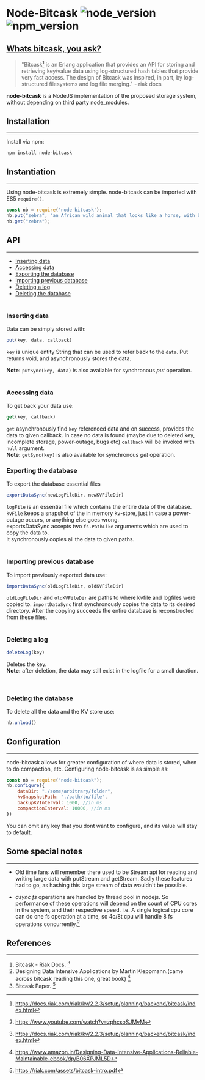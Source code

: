 # Node-Bitcask ![node_version](https://img.shields.io/badge/node-lts-brightgreen) ![npm_version](https://img.shields.io/badge/npm-8.5.3-yellowgreen)

## [Whats bitcask, you ask?](https://docs.riak.com/riak/kv/2.2.3/setup/planning/backend/bitcask/index.html)

>"Bitcask[^1] is an Erlang application that provides an API for storing and retrieving key/value data using log-structured hash tables that provide very fast access. The design of Bitcask was inspired, in part, by log-structured filesystems and log file merging." - riak docs
 

**node-bitcask** is a NodeJS implementation of the proposed storage system, without depending on third party node_modules.

## Installation
---
Install via npm: 
```properties
npm install node-bitcask
```

## Instantiation
---
Using node-bitcask is extremely simple. node-bitcask can be imported with ES5 `require()`.
```js
const nb = require('node-bitcask');
nb.put("zebra", "an African wild animal that looks like a horse, with black or brown and white lines on its body");
nb.get("zebra");
```

## API
---
- [Inserting data](#inserting-data)
- [Accessing data](#accessing-data)
- [Exporting the database](#Exporting-the-database)
- [Importing previous database](#Importing-previous-database)
- [Deleting a log](#Deleting-a-log)
- [Deleting the database](#Deleting-the-database)
<br><br>
### **Inserting data**
Data can be simply stored with:
```js
put(key, data, callback)
```
`key` is unique entity String that can be used to refer back to the  `data`. Put returns void, and asynchronously stores the data.<br>

**Note:** `putSync(key, data)` is also available for synchronous *put* operation.
<br><br>

### **Accessing data**
To get back your data use:
```js
get(key, callback)
```
`get` asynchronously find `key` referenced data and on success, provides the data to given callback. In case no data is found (maybe due to deleted key, incomplete storage, power-outage, bugs etc) `callback` will be invoked with `null` argument.<br>
**Note:** `getSync(key)` is also available for synchronous *get* operation.

### **Exporting the database**
To export the database essential files
```js
exportDataSync(newLogFileDir, newKVFileDir)
```
`logFile` is an essential file which contains the entire data of the database.
`kvFile` keeps a snapshot of the in memory kv-store, just in case a power-outage occurs, or anything else goes wrong. <br>
exportsDataSync accepts two `fs.PathLike` arguments which are used to copy the data to. <br>
It synchronously copies all the data to given paths.<br><br>

### **Importing previous database**
To import previously exported data use:
```js
importDataSync(oldLogFileDir, oldKVFileDir)
```
`oldLogFileDir` and `oldKVFileDir` are paths to where kvfile and logfiles were copied to. `importDataSync` first synchronously copies the data to its desired directory. After the copying succeeds the entire database is reconstructed from these files.<br><br>

### **Deleting a log**

```js
deleteLog(key)
```
Deletes the key. <br>
**Note:** after deletion, the data may still exist in the logfile for a small duration. 
<!-- actually the key still exists in the kv store but it is marked as a tombstone. The data is technically deleted when the compaction process starts. The compaction process reduces the size of logfile. -->
<br>

### **Deleting the database**
To delete all the data and the KV store use:
```js
nb.unload()
```

## Configuration
---
node-bitcask allows for greater configuration of where data is stored, when to do compaction, etc. Configuring node-bitcask is as simple as: 
```js
const nb = require("node-bitcask");
nb.configure({
    dataDir: "./some/arbitrary/folder",
    kvSnapshotPath: "./path/to/file",
    backupKVInterval: 1000, //in ms
    compactionInterval: 10000, //in ms
})
```
You can omit any key that you dont want to configure, and its value will stay to default.

## Some special notes
---
- Old time fans will remember there used to be Stream api for reading and writing large data with putStream and getStream. Sadly these features had to go, as hashing this large stream of data wouldn't be possible.

- *async fs* operations are handled by thread pool in nodejs. So performance of these operations will depend on the count of CPU cores in the system, and their respective speed. i.e. A single logical cpu core can do one fs operation at a time, so 4c/8t cpu will handle 8 fs operations concurrently.[^4]

## References
---
1. Bitcask - Riak Docs. [^1]
2. Designing Data Intensive Applications by Martin Kleppmann.(came across bitcask reading this one, great book) [^2]
3. Bitcask Paper. [^3]


[^1]: https://docs.riak.com/riak/kv/2.2.3/setup/planning/backend/bitcask/index.html
[^2]: https://www.amazon.in/Designing-Data-Intensive-Applications-Reliable-Maintainable-ebook/dp/B06XPJML5D
[^3]: https://riak.com/assets/bitcask-intro.pdf
[^4]: https://www.youtube.com/watch?v=zphcsoSJMvM

